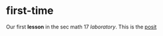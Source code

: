 # first-time
Our first **lesson** in the sec math 17 *laboratory*.
This is the [posit](https://www.posit.com)
